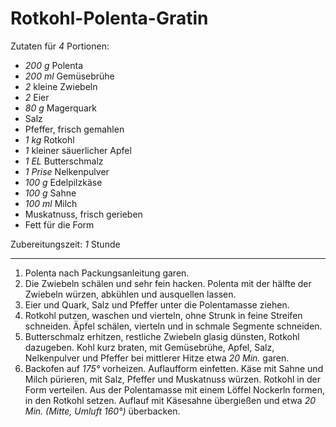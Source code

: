 # Rotkohl-Polenta-Gratin

Zutaten für *4* Portionen:

*   *200 g* Polenta
*   *200 ml* Gemüsebrühe
*   *2* kleine Zwiebeln
*   *2* Eier
*   *80 g* Magerquark
*   Salz
*   Pfeffer, frisch gemahlen
*   *1 kg* Rotkohl
*   *1* kleiner säuerlicher Apfel
*   *1 EL* Butterschmalz
*   *1 Prise* Nelkenpulver
*   *100 g* Edelpilzkäse
*   *100 g* Sahne
*   *100 ml* Milch
*   Muskatnuss, frisch gerieben
*   Fett für die Form

Zubereitungszeit: *1* Stunde

---

 1. Polenta nach Packungsanleitung garen.
 2. Die Zwiebeln schälen und sehr fein hacken. Polenta mit der hälfte der Zwiebeln würzen, abkühlen und ausquellen lassen.
 3. Eier und Quark, Salz und Pfeffer unter die Polentamasse ziehen.
 4. Rotkohl putzen, waschen und vierteln, ohne Strunk in feine Streifen schneiden. Äpfel schälen, vierteln und in schmale Segmente schneiden.
 5. Butterschmalz erhitzen, restliche Zwiebeln glasig dünsten, Rotkohl dazugeben. Kohl kurz braten, mit Gemüsebrühe, Apfel, Salz, Nelkenpulver und Pfeffer bei mittlerer Hitze etwa *20 Min.* garen.
 6. Backofen auf *175°* vorheizen. Auflaufform einfetten. Käse mit Sahne und Milch pürieren, mit Salz, Pfeffer und Muskatnuss würzen. Rotkohl in der Form verteilen. Aus der Polentamasse mit einem Löffel Nockerln formen, in den Rotkohl setzen. Auflauf mit Käsesahne übergießen und etwa *20 Min. (Mitte, Umluft 160°)* überbacken.